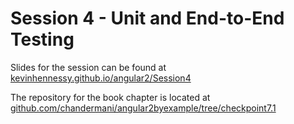 # Session 4 - Unit and End-to-End Testing

Slides for the session can be found at [kevinhennessy.github.io/angular2/Session4](http://kevinhennessy.github.io/angular2/Session4)

The repository for the book chapter is located at [github.com/chandermani/angular2byexample/tree/checkpoint7.1](https://github.com/chandermani/angular2byexample/tree/checkpoint7.1)